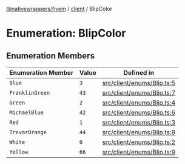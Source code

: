 [@nativewrappers/fivem](../../README.md) / [client](../README.md) / BlipColor

# Enumeration: BlipColor

## Enumeration Members

| Enumeration Member | Value | Defined in |
| ------ | ------ | ------ |
| `Blue` | `3` | [src/client/enums/Blip.ts:5](https://github.com/nativewrappers/fivem/blob/87bcb6b348baa538f549670f784fcd3ed14240d8/src/client/enums/Blip.ts#L5) |
| `FranklinGreen` | `43` | [src/client/enums/Blip.ts:7](https://github.com/nativewrappers/fivem/blob/87bcb6b348baa538f549670f784fcd3ed14240d8/src/client/enums/Blip.ts#L7) |
| `Green` | `2` | [src/client/enums/Blip.ts:4](https://github.com/nativewrappers/fivem/blob/87bcb6b348baa538f549670f784fcd3ed14240d8/src/client/enums/Blip.ts#L4) |
| `MichaelBlue` | `42` | [src/client/enums/Blip.ts:6](https://github.com/nativewrappers/fivem/blob/87bcb6b348baa538f549670f784fcd3ed14240d8/src/client/enums/Blip.ts#L6) |
| `Red` | `1` | [src/client/enums/Blip.ts:3](https://github.com/nativewrappers/fivem/blob/87bcb6b348baa538f549670f784fcd3ed14240d8/src/client/enums/Blip.ts#L3) |
| `TrevorOrange` | `44` | [src/client/enums/Blip.ts:8](https://github.com/nativewrappers/fivem/blob/87bcb6b348baa538f549670f784fcd3ed14240d8/src/client/enums/Blip.ts#L8) |
| `White` | `0` | [src/client/enums/Blip.ts:2](https://github.com/nativewrappers/fivem/blob/87bcb6b348baa538f549670f784fcd3ed14240d8/src/client/enums/Blip.ts#L2) |
| `Yellow` | `66` | [src/client/enums/Blip.ts:9](https://github.com/nativewrappers/fivem/blob/87bcb6b348baa538f549670f784fcd3ed14240d8/src/client/enums/Blip.ts#L9) |
